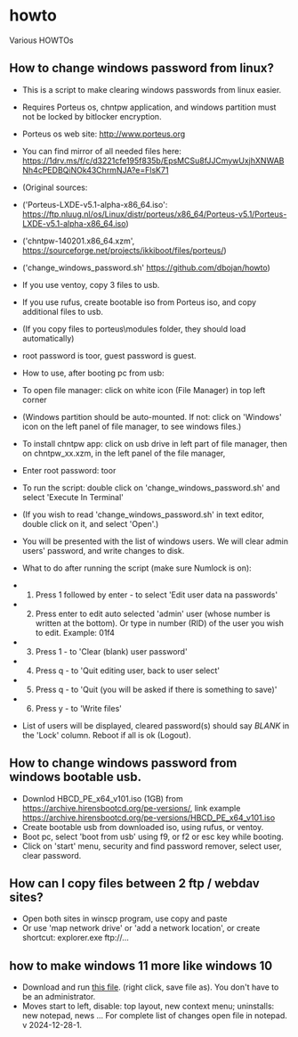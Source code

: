# howto
Various HOWTOs

## How to change windows password from linux?
 - This is a script to make clearing windows passwords from linux easier.
 - Requires Porteus os, chntpw application, and windows partition must not be locked by bitlocker encryption.
 - Porteus os web site: http://www.porteus.org
 - You can find mirror of all needed files here: https://1drv.ms/f/c/d3221cfe195f835b/EpsMCSu8fJJCmywUxjhXNWABNh4cPEDBQiNOk43ChrmNJA?e=FlsK71
 - (Original sources: 
 - ('Porteus-LXDE-v5.1-alpha-x86_64.iso': https://ftp.nluug.nl/os/Linux/distr/porteus/x86_64/Porteus-v5.1/Porteus-LXDE-v5.1-alpha-x86_64.iso)
 - ('chntpw-140201.x86_64.xzm', https://sourceforge.net/projects/ikkiboot/files/porteus/)
 - ('change_windows_password.sh' https://github.com/dbojan/howto)

 - If you use ventoy, copy 3 files to usb.
 - If you use rufus, create bootable iso from Porteus iso, and copy additional files to usb.
 - (If you copy files to porteus\modules folder, they should load automatically)

 - root password is toor, guest password is guest.
 - How to use, after booting pc from usb:

 - To open file manager: click on white icon (File Manager) in top left corner
 - (Windows partition should be auto-mounted. If not: click on 'Windows' icon on the left panel of file manager, to see windows files.)
 - To install chntpw app: click on usb drive in left part of file manager, then on chntpw_xx.xzm, in the left panel of the file manager,
 - Enter root password: toor
 - To run the script: double click on 'change_windows_password.sh' and select 'Execute In Terminal'
 - (If you wish to read 'change_windows_password.sh' in text editor, double click on it, and select 'Open'.)

 -  You will be presented with the list of windows users. We will clear admin users' password, and write changes to disk.
 -  What to do after running the script (make sure Numlock is on):

 -  1. Press 1 followed by enter - to select 'Edit user data na passwords'
 -  2. Press enter to edit auto selected 'admin' user (whose number is written at the bottom). Or type in number (RID) of the user you wish to edit. Example: 01f4
 -  3. Press 1 - to 'Clear (blank) user password'
 -  4. Press q - to 'Quit editing user, back to user select'
 -  5. Press q - to 'Quit (you will be asked if there is something to save)'
 -  6. Press y - to 'Write files'
 -  List of users will be displayed, cleared password(s) should say *BLANK* in the 'Lock' column. Reboot if all is ok (Logout).

## How to change windows password from windows bootable usb.
- Downlod HBCD_PE_x64_v101.iso (1GB) from https://archive.hirensbootcd.org/pe-versions/, link example https://archive.hirensbootcd.org/pe-versions/HBCD_PE_x64_v101.iso
- Create bootable usb from downloaded iso, using rufus, or ventoy.
- Boot pc, select 'boot from usb' using f9, or f2 or esc key while booting.
- Click on 'start' menu, security and find password remover, select user, clear password.

## How can I copy files between 2 ftp / webdav sites?
- Open both sites in winscp program, use copy and paste
- Or use 'map network drive' or 'add a network location', or create shortcut: explorer.exe ftp://...

## how to make windows 11 more like windows 10

- Download and run [this file](https://raw.githubusercontent.com/dbojan/howto/refs/heads/main/11_to_10.bat). (right click, save file as). You don't have to be an administrator. 
- Moves start to left, disable: top layout, new context menu; uninstalls: new notepad, news ... For complete list of changes open file in notepad. v 2024-12-28-1.



